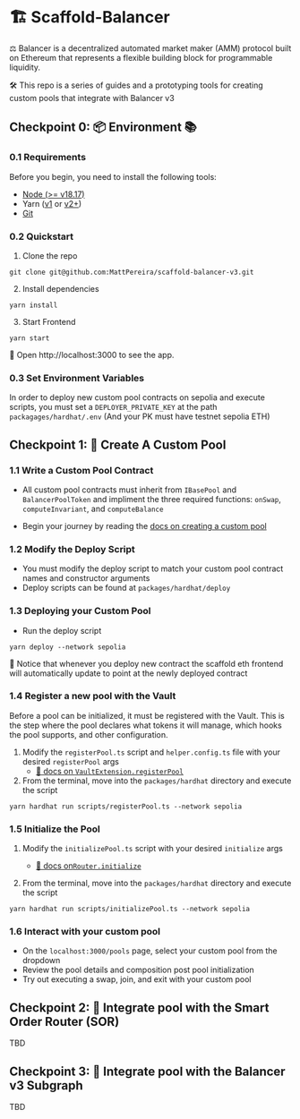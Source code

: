 # 🏗 Scaffold-Balancer

⚖️ Balancer is a decentralized automated market maker (AMM) protocol built on Ethereum that represents a flexible building block for programmable liquidity.

🛠️ This repo is a series of guides and a prototyping tools for creating custom pools that integrate with Balancer v3

## Checkpoint 0: 📦 Environment 📚

### 0.1 Requirements

Before you begin, you need to install the following tools:

- [Node (>= v18.17)](https://nodejs.org/en/download/)
- Yarn ([v1](https://classic.yarnpkg.com/en/docs/install/) or [v2+](https://yarnpkg.com/getting-started/install))
- [Git](https://git-scm.com/downloads)

### 0.2 Quickstart

1. Clone the repo

```
git clone git@github.com:MattPereira/scaffold-balancer-v3.git
```

2. Install dependencies

```
yarn install
```

3. Start Frontend

```
yarn start
```

📱 Open http://localhost:3000 to see the app.

### 0.3 Set Environment Variables

In order to deploy new custom pool contracts on sepolia and execute scripts, you must set a `DEPLOYER_PRIVATE_KEY` at the path `packagages/hardhat/.env` (And your PK must have testnet sepolia ETH)

## Checkpoint 1: 🌊 Create A Custom Pool

### 1.1 Write a Custom Pool Contract

- All custom pool contracts must inherit from `IBasePool` and `BalancerPoolToken` and impliment the three required functions: `onSwap`, `computeInvariant`, and `computeBalance`

- Begin your journey by reading the [docs on creating a custom pool](https://docs-v3.balancer.fi/concepts/guides/create-custom-amm-with-novel-invariant.html#build-your-custom-amm)

### 1.2 Modify the Deploy Script

- You must modify the deploy script to match your custom pool contract names and constructor arguments
- Deploy scripts can be found at `packages/hardhat/deploy`

### 1.3 Deploying your Custom Pool

- Run the deploy script

```
yarn deploy --network sepolia
```

👀 Notice that whenever you deploy new contract the scaffold eth frontend will automatically update to point at the newly deployed contract

### 1.4 Register a new pool with the Vault

Before a pool can be initialized, it must be registered with the Vault. This is the step where the pool declares what tokens it will manage, which hooks the pool supports, and other configuration.

1. Modify the `registerPool.ts` script and `helper.config.ts` file with your desired `registerPool` args
   - [👀 docs on `VaultExtension.registerPool`](https://docs-v3.balancer.fi/concepts/vault/onchain-api.html#registerpool)
2. From the terminal, move into the `packages/hardhat` directory and execute the script

```
yarn hardhat run scripts/registerPool.ts --network sepolia
```

### 1.5 Initialize the Pool

1. Modify the `initializePool.ts` script with your desired `initialize` args

   - [👀 docs on`Router.initialize`](https://docs-v3.balancer.fi/concepts/router/overview.html#initialize)

2. From the terminal, move into the `packages/hardhat` directory and execute the script

```
yarn hardhat run scripts/initializePool.ts --network sepolia
```

### 1.6 Interact with your custom pool

- On the `localhost:3000/pools` page, select your custom pool from the dropdown
- Review the pool details and composition post pool initialization
- Try out executing a swap, join, and exit with your custom pool

## Checkpoint 2: 🧭 Integrate pool with the Smart Order Router (SOR)

TBD

## Checkpoint 3: 📡 Integrate pool with the Balancer v3 Subgraph

TBD
